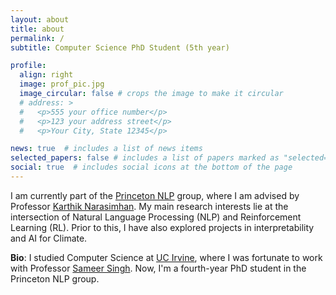 ```yaml
---
layout: about
title: about
permalink: /
subtitle: Computer Science PhD Student (5th year)

profile:
  align: right
  image: prof_pic.jpg
  image_circular: false # crops the image to make it circular
  # address: >
  #   <p>555 your office number</p>
  #   <p>123 your address street</p>
  #   <p>Your City, State 12345</p>

news: true  # includes a list of news items
selected_papers: false # includes a list of papers marked as "selected={true}"
social: true  # includes social icons at the bottom of the page
---
```


I am currently part of the <a href="http://nlp.cs.princeton.edu/">Princeton NLP</a> group, where I am advised by Professor [Karthik Narasimhan](https://karthikncode.github.io). My main research interests lie at the intersection of Natural Language Processing (NLP) and Reinforcement Learning (RL). Prior to this, I have also explored projects in interpretability and AI for Climate. 


**Bio**: I studied Computer Science at [UC Irvine](https://uci.edu), where I was fortunate to work with Professor [Sameer Singh](http://sameersingh.org/). Now, I'm a fourth-year PhD student in the Princeton NLP group. 

